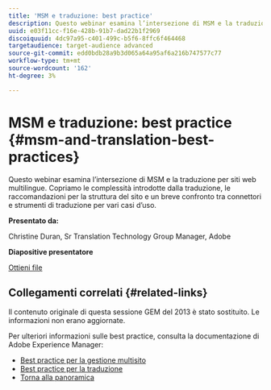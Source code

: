 ```yaml
---
title: 'MSM e traduzione: best practice'
description: Questo webinar esamina l’intersezione di MSM e la traduzione per siti web multilingue. Copriamo le complessità introdotte dalla traduzione, le raccomandazioni per la struttura del sito e un breve confronto tra connettori e strumenti di traduzione per vari casi d’uso.
uuid: e03f11cc-f16e-428b-91b7-dad22b1f2969
discoiquuid: 4dc97a95-c401-499c-b5f6-8ffc6f464468
targetaudience: target-audience advanced
source-git-commit: edd0bdb28a9b3d065a64a95af6a216b747577c77
workflow-type: tm+mt
source-wordcount: '162'
ht-degree: 3%

---
```


# MSM e traduzione: best practice {#msm-and-translation-best-practices}

Questo webinar esamina l’intersezione di MSM e la traduzione per siti web multilingue. Copriamo le complessità introdotte dalla traduzione, le raccomandazioni per la struttura del sito e un breve confronto tra connettori e strumenti di traduzione per vari casi d’uso.

**Presentato da:**

Christine Duran, Sr Translation Technology Group Manager, Adobe

**Diapositive presentatore**

[Ottieni file](assets/20130731-adobe-msm-and-translation-best-practices.pdf)

## Collegamenti correlati {#related-links}

Il contenuto originale di questa sessione GEM del 2013 è stato sostituito. Le informazioni non erano aggiornate.

Per ulteriori informazioni sulle best practice, consulta la documentazione di Adobe Experience Manager:

* [Best practice per la gestione multisito](https://docs.adobe.com/docs/en/aem/6-1/administer/sites/msm/msm-bp.html)
* [Best practice per la traduzione](https://docs.adobe.com/docs/en/aem/6-1/administer/sites/translation/tc-bp.html)
* [Torna alla panoramica](https://helpx.adobe.com/experience-manager/kt/eseminars/gems/aem-index.html)
